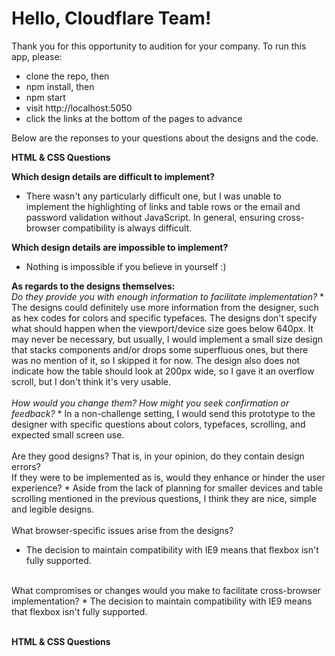 # Hello, Cloudflare Team!

Thank you for this opportunity to audition for your company. To run this app, please: 
  * clone the repo, then 
  * npm install, then
  * npm start
  * visit http://localhost:5050
  * click the links at the bottom of the pages to advance
  
Below are the reponses to your questions about the designs and the code.

**HTML & CSS Questions**

**Which design details are difficult to implement?**
  * There wasn't any particularly difficult one, but I was unable to implement the highlighting of links and table rows or the email and password validation without JavaScript. In general, ensuring cross-browser compatibility is always difficult.<br/>

**Which design details are impossible to implement?**
 * Nothing is impossible if you believe in yourself :) <br/>
 
**As regards to the designs themselves:** <br/>
  *Do they provide you with enough information to facilitate implementation?*
    * The designs could definitely use more information from the designer, such as hex codes for colors and specific typefaces. The designs don't specify what should happen when the viewport/device size goes below 640px. It may never be necessary, but usually, I would implement a small size design that stacks components and/or drops some superfluous ones, but there was no mention of it, so I skipped it for now. The design also does not indicate how the table should look at 200px wide, so I gave it an overflow scroll, but I don't think it's very usable.<br/>
<br/>
  *How would you change them? How might you seek confirmation or feedback?*
    * In a non-challenge setting, I would send this prototype to the designer with specific questions about colors, typefaces, scrolling, and expected small screen use. <br/>
<br/>
  Are they good designs? That is, in your opinion, do they contain design errors?<br> 
  If they were to be implemented as is, would they enhance or hinder the user experience?
    * Aside from the lack of planning for smaller devices and table scrolling mentioned in the previous questions, I think they are nice, simple and legible designs.<br>
<br>
What browser-specific issues arise from the designs?
  * The decision to maintain compatibility with IE9 means that flexbox isn't fully supported. <br>
<br>
What compromises or changes would you make to facilitate cross-browser implementation?
  * The decision to maintain compatibility with IE9 means that flexbox isn't fully supported. <br>
  <br>
  
**HTML & CSS Questions**
